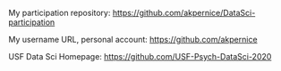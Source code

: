 My participation repository:
https://github.com/akpernice/DataSci-participation

My username URL, personal account:
https://github.com/akpernice

USF Data Sci Homepage: 
https://github.com/USF-Psych-DataSci-2020
